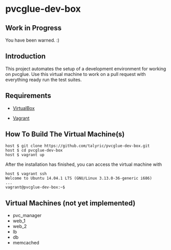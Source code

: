 # pvcglue-dev-box

## Work in Progress

You have been warned.  :)

## Introduction

This project automates the setup of a development environment for working on pvcglue. Use this virtual machine to work on a pull request with everything ready run the test suites.

## Requirements

* [VirtualBox](https://www.virtualbox.org)

* [Vagrant](http://vagrantup.com)

## How To Build The Virtual Machine(s)

    host $ git clone https://github.com/talyric/pvcglue-dev-box.git
    host $ cd pvcglue-dev-box
    host $ vagrant up

After the installation has finished, you can access the virtual machine with

    host $ vagrant ssh
    Welcome to Ubuntu 14.04.1 LTS (GNU/Linux 3.13.0-36-generic i686)
    ...
    vagrant@pvcglue-dev-box:~$

## Virtual Machines (not yet implemented)

* pvc_manager
* web_1
* web_2
* lb
* db
* memcached
 

